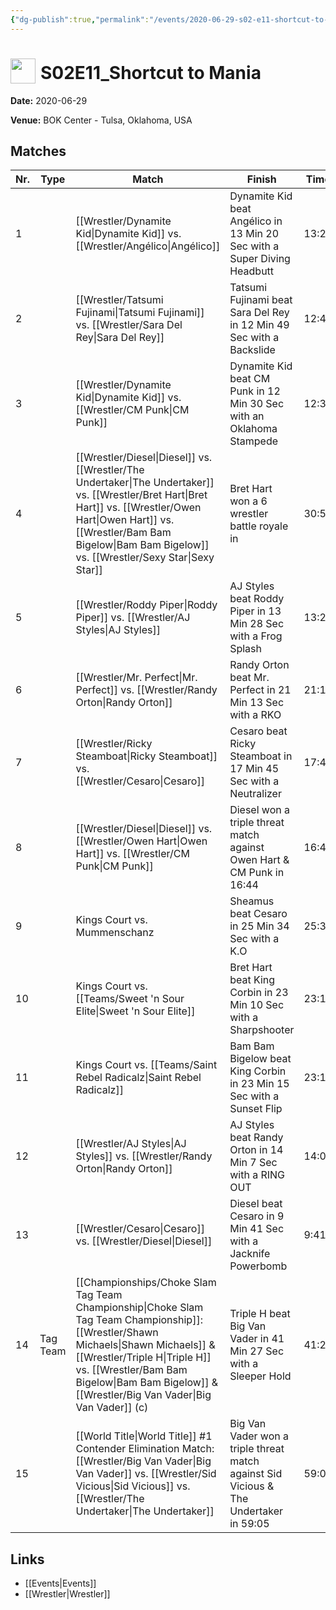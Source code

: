 ```yaml
---
{"dg-publish":true,"permalink":"/events/2020-06-29-s02-e11-shortcut-to-mania/","title":"S02E11_Shortcut to Mania","noteIcon":"","created":"2025-09-01T21:42:44.995+02:00"}
---
```



# <img src="z_Images/ChokeSlam.png" width="40" style="vertical-align:bottom; margin-right:8px;">**S02E11_Shortcut to Mania**

**Date:** 2020-06-29

**Venue:** BOK Center - Tulsa, Oklahoma, USA

## Matches

| Nr. | Type | Match | Finish | Time | Rating | Score |
|-----|------|-------|--------|------|--------|-------|
| 1 |  | [[Wrestler/Dynamite Kid\|Dynamite Kid]] vs. [[Wrestler/Angélico\|Angélico]] | Dynamite Kid beat Angélico in 13 Min 20 Sec with a Super Diving Headbutt | 13:20 | ★★★3/4 | 82 |
| 2 |  | [[Wrestler/Tatsumi Fujinami\|Tatsumi Fujinami]] vs. [[Wrestler/Sara Del Rey\|Sara Del Rey]] | Tatsumi Fujinami beat Sara Del Rey in 12 Min 49 Sec with a Backslide | 12:49 | ★★1/2 | 66 |
| 3 |  | [[Wrestler/Dynamite Kid\|Dynamite Kid]] vs. [[Wrestler/CM Punk\|CM Punk]]  | Dynamite Kid beat CM Punk  in 12 Min 30 Sec with an Oklahoma Stampede | 12:30 | ★★★1/2 | 78 |
| 4 |  | [[Wrestler/Diesel\|Diesel]] vs. [[Wrestler/The Undertaker\|The Undertaker]] vs. [[Wrestler/Bret Hart\|Bret Hart]] vs. [[Wrestler/Owen Hart\|Owen Hart]] vs. [[Wrestler/Bam Bam Bigelow\|Bam Bam Bigelow]] vs. [[Wrestler/Sexy Star\|Sexy Star]] | Bret Hart won a 6 wrestler battle royale in | 30:54 | ★★★★1/2 | 93 |
| 5 |  | [[Wrestler/Roddy Piper\|Roddy Piper]] vs. [[Wrestler/AJ Styles\|AJ Styles]] | AJ Styles beat Roddy Piper in 13 Min 28 Sec with a Frog Splash | 13:28 | ★★★1/4 | 73 |
| 6 |  | [[Wrestler/Mr. Perfect\|Mr. Perfect]] vs. [[Wrestler/Randy Orton\|Randy Orton]] | Randy Orton beat Mr. Perfect in 21 Min 13 Sec with a RKO | 21:13 | ★★★★3/4 | 98 |
| 7 |  | [[Wrestler/Ricky Steamboat\|Ricky Steamboat]] vs. [[Wrestler/Cesaro\|Cesaro]]  | Cesaro  beat Ricky Steamboat in 17 Min 45 Sec with a Neutralizer | 17:45 | ★★★★1/2 | 93 |
| 8 |  | [[Wrestler/Diesel\|Diesel]] vs. [[Wrestler/Owen Hart\|Owen Hart]] vs. [[Wrestler/CM Punk\|CM Punk]]  | Diesel won a triple threat match against Owen Hart & CM Punk  in  16:44 | 16:44 | ★★★★1/2 | 92 |
| 9 |  | Kings Court vs. Mummenschanz | Sheamus  beat Cesaro  in 25 Min 34 Sec with a K.O | 25:34 | ★★★ | 71 |
| 10 |  | Kings Court vs. [[Teams/Sweet 'n Sour Elite\|Sweet 'n Sour Elite]] | Bret Hart beat King Corbin in 23 Min 10 Sec with a Sharpshooter | 23:10 | ★★★1/2 | 76 |
| 11 |  | Kings Court vs. [[Teams/Saint Rebel Radicalz\|Saint Rebel Radicalz]] | Bam Bam Bigelow beat King Corbin in 23 Min 15 Sec with a Sunset Flip | 23:15 | ★★★1/2 | 77 |
| 12 |  | [[Wrestler/AJ Styles\|AJ Styles]] vs. [[Wrestler/Randy Orton\|Randy Orton]] | AJ Styles beat Randy Orton in 14 Min 7 Sec with a RING OUT | 14:07 | ★★★3/4 | 81 |
| 13 |  | [[Wrestler/Cesaro\|Cesaro]]  vs. [[Wrestler/Diesel\|Diesel]] | Diesel beat Cesaro  in 9 Min 41 Sec with a Jacknife Powerbomb | 9:41 | ★★1/2 | 67 |
| 14 | Tag Team | [[Championships/Choke Slam Tag Team Championship\|Choke Slam Tag Team Championship]]: [[Wrestler/Shawn Michaels\|Shawn Michaels]] & [[Wrestler/Triple H\|Triple H]] vs. [[Wrestler/Bam Bam Bigelow\|Bam Bam Bigelow]] & [[Wrestler/Big Van Vader\|Big Van Vader]] (c) | Triple H beat Big Van Vader in 41 Min 27 Sec with a Sleeper Hold | 41:27 | ★★★★3/4 | 99 |
| 15 |  | [[World Title\|World Title]] #1 Contender Elimination Match: [[Wrestler/Big Van Vader\|Big Van Vader]] vs. [[Wrestler/Sid Vicious\|Sid Vicious]] vs. [[Wrestler/The Undertaker\|The Undertaker]] | Big Van Vader won a triple threat match against Sid Vicious & The Undertaker  in  59:05 | 59:05 | ★★★★★ | 101 |

## Links
- [[Events\|Events]]
- [[Wrestler\|Wrestler]]
